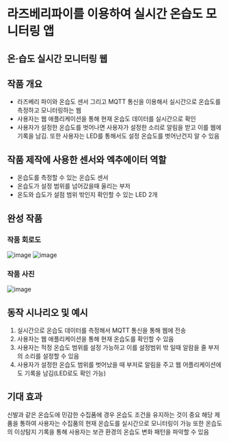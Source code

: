 # 라즈베리파이를 이용하여 실시간 온습도 모니터링 앱


## 온·습도 실시간 모니터링 웹

## 작품 개요
- 라즈베리 파이와 온습도 센서 그리고 MQTT 통신을 이용해서 실시간으로 온습도를 측정하고 모니터링하는 웹 
- 사용자는 웹 애플리케이션을 통해 현재 온습도 데이터를 실시간으로 확인
- 사용자가 설정한 온습도를 벗어나면 사용자가 설정한 소리로 알림을 받고 이를 웹에 기록을 남김. 또한 사용자는 LED를 통해서도 설정 온습도를 벗어난건지 알 수 있음

## 작품 제작에 사용한 센서와 엑추에이터 역할
- 온습도를 측정할 수 있는 온습도 센서
- 온습도가 설정 범위를 넘어갔을때 울리는 부저
- 온도와 습도가 설점 범위 밖인지 확인할 수 있는 LED 2개

## 완성 작품

### 작품 회로도
![image](https://github.com/mayrang/RaspberryPIWeb/assets/68384104/52fbfa9f-26bb-4326-8a66-3231bfe8329e)
![image](https://github.com/mayrang/RaspberryPIWeb/assets/68384104/288815f8-1759-4387-9ea5-174d47644b03)



### 작품 사진
![image](https://github.com/mayrang/RaspberryPIWeb/assets/68384104/10763a11-2a97-49d2-8447-d8a971a91f8c)


## 동작 시나리오 및 예시
1. 실시간으로 온습도 데이터를 측정해서 MQTT 통신을 통해 웹에 전송
2. 사용자는 웹 애플리케이션을 통해 현재 온습도를 확인할 수 있음
3. 사용자는 적정 온습도 범위를 설정 가능하고 이를 설정범위 밖 일때 알람을 줄 부저의 소리를 설정할 수 있음
4. 사용자가 설정한 온습도 범위를 벗어났을 때 부저로 알림을 주고 웹 어플리케이션에도 기록을 남김(LED로도 확인 가능)

## 기대 효과
신발과 같은 온습도에 민감한 수집품에 경우 온습도 조건을 유지하는 것이 중요
해당 제품을 통하여 사용자는 수집품의 현재 온습도를 실시간으로 모니터링이 가능
또한 온습도의 이상탐지 기록을 통해 사용자는 보관 환경의 온습도 변화 패턴을 파악할 수 있음


